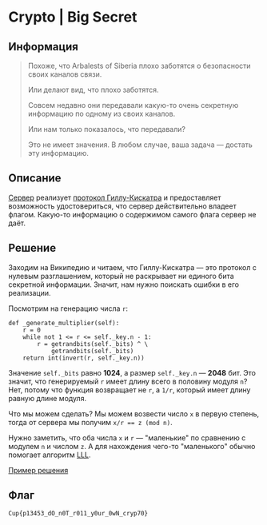 # Crypto | Big Secret

## Информация

> Похоже, что Arbalests of Siberia плохо заботятся о безопасности своих каналов связи. 
> 
> Или делают вид, что плохо заботятся.
> 
> Совсем недавно они передавали какую-то очень секретную информацию по одному из своих каналов.
> 
> Или нам только показалось, что передавали?
> 
> Это не имеет значения. В любом случае, ваша задача — достать эту информацию.


## Описание

[Сервер](service/server.py) реализует [протокол Гиллу-Кискатра](https://ru.wikipedia.org/wiki/Протокол_Гиллу_—_Кискатра) и предоставляет возможность удостовериться, что сервер действительно владеет флагом. Какую-то информацию о содержимом самого флага сервер не даёт.


## Решение

Заходим на Википедию и читаем, что Гиллу-Кискатра — это протокол с нулевым разглашением, который не раскрывает ни единого бита секретной информации. Значит, нам нужно поискать ошибки в его реализации.

Посмотрим на генерацию числа `r`:

```py3
def _generate_multiplier(self):
    r = 0
    while not 1 <= r <= self._key.n - 1:
        r = getrandbits(self._bits) ^ \
            getrandbits(self._bits)
    return int(invert(r, self._key.n))
```

Значение `self._bits` равно **1024**, а размер `self._key.n` — **2048** бит. Это значит, что генерируемый `r` имеет длину всего в половину модуля `n`? Нет, потому что функция возвращает не `r`, а `1/r`, который имеет длину равную длине модуля.

Что мы можем сделать? Мы можем возвести число `x` в первую степень, тогда от сервера мы получим `x/r == z (mod n)`. 

Нужно заметить, что оба числа `x` и `r` — "маленькие" по сравнению с модулем `n` и числом `z`. А для нахождения чего-то "маленького" обычно помогает алгоритм [LLL](https://en.wikipedia.org/wiki/Lenstra–Lenstra–Lovász_lattice_basis_reduction_algorithm).

[Пример решения](exploit.sage)


## Флаг

`Cup{p13453_dO_n0T_r011_y0ur_0wN_cryp70}`
